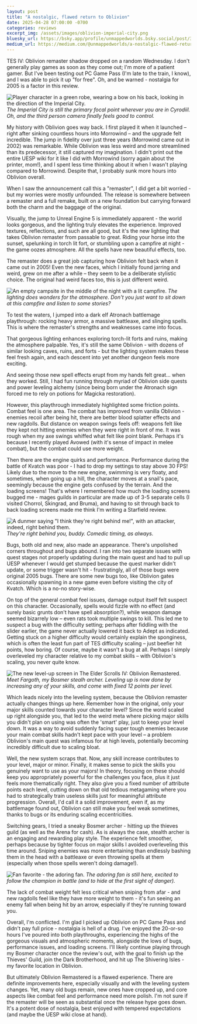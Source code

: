 ```yaml
---
layout: post
title: "A nostalgic, flawed return to Oblivion"
date: 2025-04-28 07:00:00 -0700
categories: reviews
excerpt_img: /assets/images/oblivion-imperial-city.png
bluesky_url: https://bsky.app/profile/unmappedworlds.bsky.social/post/3lochuweoku2o
medium_url: https://medium.com/@unmappedworlds/a-nostalgic-flawed-return-to-oblivion-643def1d5a90
---
```


TES IV: Oblivion remaster shadow dropped on a random Wednesday. I don't generally play games as soon as they come out; I'm more of a patient gamer. But I've been testing out PC Game Pass (I'm late to the train, I know), and I was able to pick it up "for free". Oh, and be warned - nostalgia for 2005 is a factor in this review.

![Player character in a green robe, wearing a bow on his back, looking in the direction of the Imperial City.](/assets/images/oblivion-imperial-city.png)
*The Imperial City is still the primary focal point wherever you are in Cyrodiil. Oh, and the third person camera finally feels good to control.*

My history with Oblivion goes way back. I first played it when it launched – right after sinking countless hours into Morrowind – and the upgrade felt incredible. The jump in fidelity over just three years (Morrowind came out in 2002) was remarkable. While Oblivion was less weird and more streamlined than its predecessor, it still captured my imagination. I didn't print out the entire UESP wiki for it like I did with Morrowind (sorry again about the printer, mom!), and I spent less time thinking about it when I wasn't playing compared to Morrowind. Despite that, I probably sunk more hours into Oblivion overall.

When I saw the announcement call this a "remaster", I did get a bit worried - but my worries were mostly unfounded. The release is somewhere between a remaster and a full remake, built on a new foundation but carrying forward both the charm and the baggage of the original.

Visually, the jump to Unreal Engine 5 is immediately apparent - the world looks gorgeous, and the lighting truly elevates the experience. Improved textures, reflections, and such are all good, but it's the new lighting that takes Oblivion remaster from passable to great. Riding your horse into the sunset, spelunking in torch lit fort, or stumbling upon a campfire at night - the game oozes atmosphere. All the spells have new beautiful effects, too.

The remaster does a great job capturing how Oblivion felt back when it came out in 2005! Even the new faces, which I initially found jarring and weird, grew on me after a while – they seem to be a deliberate stylistic choice. The original had weird faces too, this is just different weird.

![An empty campsite in the middle of the night with a lit campfire.](/assets/images/oblivion-campfire.png)
*The lighting does wonders for the atmosphere. Don't you just want to sit down at this campfire and listen to some stories?*

To test the waters, I jumped into a dark elf Atronach battlemage playthrough: rocking heavy armor, a massive battleaxe, and slinging spells. This is where the remaster's strengths and weaknesses came into focus.

That gorgeous lighting enhances exploring torch-lit forts and ruins, making the atmosphere palpable. Yes, it's still the same Oblivion - with dozens of similar looking caves, ruins, and forts - but the lighting system makes these feel fresh again, and each descent into yet another dungeon feels more exciting.

And seeing those new spell effects erupt from my hands felt great... when they worked. Still, I had fun running through myriad of Oblivion side quests and power leveling alchemy (since being born under the Atronach sign forced me to rely on potions for Magicka restoration).

However, this playthrough immediately highlighted some friction points. Combat feel is one area. The combat has improved from vanilla Oblivion - enemies recoil after being hit, there are better blood splatter effects and new ragdolls. But distance on weapon swings feels off: weapons felt like they kept not hitting enemies when they were right in front of me. It was rough when my axe swings whiffed what felt like point blank. Perhaps it's because I recently played Avowed (with it's sense of impact in melee combat), but the combat could use more weight.

Then there are the engine quirks and performance. Performance during the battle of Kvatch was poor - I had to drop my settings to stay above 30 FPS! Likely due to the move to the new engine, swimming is very floaty, and sometimes, when going up a hill, the character moves at a snail's pace, seemingly because the engine gets confused by the terrain. And the loading screens! That's where I remembered how much the loading screens bugged me - mages guilds in particular are made up of 3-5 separate cells (I visited Chorrol, Skingrad, and Bruma), and having to sit through back to back loading screens made me think I'm writing a Starfield review.

![A dunmer saying "I think they're right behind me!", with an attacker, indeed, right behind them.](/assets/images/oblivion-right-behind-me.png)
*They're right behind you, buddy. Comedic timing, as always.*

Bugs, both old and new, also made an appearance. There's unpolished corners throughout and bugs abound. I ran into two separate issues with quest stages not properly updating during the main quest and had to pull up UESP whenever I would get stumped because the quest marker didn't update, or some trigger wasn't hit - frustratingly, all of those bugs were original 2005 bugs. There are some new bugs too, like Oblivion gates occasionally spawning in a new game even before visiting the city of Kvatch. Which is a no-no story-wise.

On top of the general combat feel issues, damage output itself felt suspect on this character. Occasionally, spells would fizzle with no effect (and surely basic grunts don't have spell absorption?), while weapon damage seemed bizarrely low – even rats took multiple swings to kill. This led me to suspect a bug with the difficulty setting; perhaps after fiddling with the slider earlier, the game never actually lowered it back to Adept as indicated. Getting stuck on a higher difficulty would certainly explain the sponginess, which is often the least fun part of TES difficulty scaling – just beefier hit points, how boring. Of course, maybe it wasn't a bug at all. Perhaps I simply overleveled my character relative to my combat skills – with Oblivion's scaling, you never quite know.

![The new level-up screen in The Elder Scrolls IV: Oblivion Remastered.](/assets/images/oblivion-bosmer-level-up.png)
*Meet Fargoth, my Bosmer stealh archer. Leveling up is now done by increasing any of your skills, and come with fixed 12 points per level.*

Which leads nicely into the leveling system, because the Oblivion remaster actually changes things up here. Remember how in the original, only your major skills counted towards your character level? Since the world scaled up right alongside you, that led to the weird meta where picking major skills you didn't plan on using was often the 'smart' play, just to keep your level down. It was a way to avoid suddenly facing super tough enemies because your main combat skills hadn't kept pace with your level – a problem Oblivion's main quest was infamous for at high levels, potentially becoming incredibly difficult due to scaling bloat.

Well, the new system scraps that. Now, any skill increase contributes to your level, major or minor. Finally, it makes sense to pick the skills you genuinely want to use as your majors! In theory, focusing on these should keep you appropriately powerful for the challenges you face, plus it just feels more thematically right. They also give you a fixed number of attribute points each level, cutting down on that old tedious metagaming where you had to strategically train useless skills just for meaningful attribute progression. Overall, I'd call it a solid improvement, even if, as my battlemage found out, Oblivion can still make you feel weak sometimes, thanks to bugs or its enduring scaling eccentricities.

Switching gears, I tried a sneaky Bosmer archer - hitting up the thieves guild (as well as the Arena for cash). As is always the case, stealth archer is an engaging and rewarding play style. The experience felt smoother, perhaps because by tighter focus on major skills I avoided overleveling this time around. Sniping enemies was more entertaining than endlessly bashing them in the head with a battleaxe or even throwing spells at them (especially when those spells weren't doing damage!).

![Fan favorite - the adoring fan.](/assets/images/oblivion-the-adoring-fan.png)
*The adoring fan is still here, excited to follow the champion in battle (and to hide at the first sight of danger).*

The lack of combat weight felt less critical when sniping from afar - and new ragdolls feel like they have more weight to them - it's fun seeing an enemy fall when being hit by an arrow, especially if they're running toward you.

Overall, I'm conflicted. I'm glad I picked up Oblivion on PC Game Pass and didn't pay full price - nostalgia is hell of a drug. I've enjoyed the 20-or-so hours I've poured into both playthroughs, experiencing the highs of the gorgeous visuals and atmospheric moments, alongside the lows of bugs, performance issues, and loading screens. I'll likely continue playing through my Bosmer character once the review's out, with the goal to finish up the Thieves' Guild, join the Dark Brotherhood, and hit up The Shivering Isles - my favorite location in Oblivion.

But ultimately Oblivion Remastered is a flawed experience. There are definite improvements here, especially visually and with the leveling system changes. Yet, many old bugs remain, new ones have cropped up, and core aspects like combat feel and performance need more polish. I'm not sure if the remaster will be seen as substantial once the release hype goes down. It's a potent dose of nostalgia, best enjoyed with tempered expectations (and maybe the UESP wiki close at hand).
